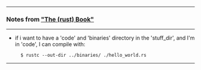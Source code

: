 
---

### Notes from ["The (rust) Book"](https://doc.rust-lang.org/stable/book/title-page.html)

---

- if i want to have a 'code' and 'binaries' directory in the 'stuff_dir', and I'm in 'code', I can compile with:

        $ rustc --out-dir ../binaries/ ./hello_world.rs

---
